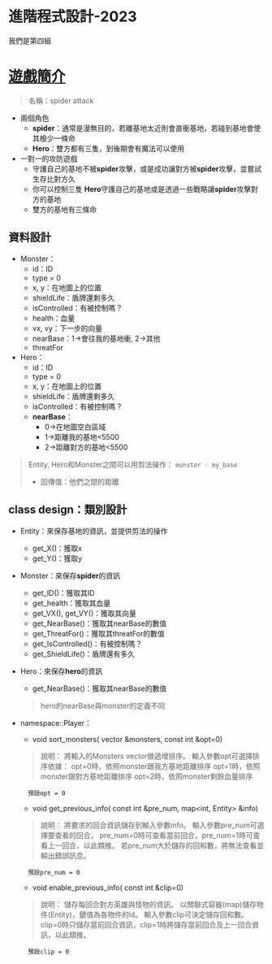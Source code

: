 # 進階程式設計-2023
我們是第四組
# [遊戲簡介]( https://www.codingame.com/multiplayer/bot-programming/spring-challenge-2022)
> 名稱：spider attack
* 兩個角色
	* **spider**：通常是漫無目的，若離基地太近則會直衝基地，若碰到基地會使其檢少一條命
	* **Hero**：雙方都有三隻，到後期會有魔法可以使用
* 一對一的攻防遊戲
	* 守護自己的基地不被**spider**攻擊，或是成功讓對方被**spider**攻擊，並嘗試生存比對方久
	* 你可以控制三隻 **Hero**守護自己的基地或是透過一些戰略讓**spider**攻擊對方的基地
	* 雙方的基地有三條命
## 資料設計
* Monster：
	* id：ID
	* type = 0
	* x, y：在地圖上的位置
	* shieldLife：盾牌還剩多久
	* isControlled：有被控制嗎？
	* health：血量
	* vx, vy：下一步的向量
	* nearBase：1&rarr;會往我的基地衝, 2&rarr;其他
	* threatFor
* Hero：
	* id：ID
	* type = 0
	* x, y：在地圖上的位置
	* shieldLife：盾牌還剩多久
	* isControlled：有被控制嗎？
	* **nearBase**：
		* 0&rarr;在地圖空白區域
		* 1&rarr;距離我的基地<5500
		* 2&rarr;距離對方的基地<5500
> Entity, Hero和Monster之間可以用剪法操作：
> `monster - my_base `
> * 回傳值：他們之間的距離
## class design：類別設計

* Entity：來保存基地的資訊，並提供剪法的操作
	* get_X()：獲取x
	* get_Y()：獲取y
* Monster：來保存**spider**的資訊
	* get_ID()：獲取其ID
	* get_health：獲取其血量
	* get_VX(), get_VY()：獲取其向量
	* get_NearBase()：獲取其nearBase的數值
	* get_ThreatFor()：獲取其threatFor的數值
 	* get_IsControlled()：有被控制嗎？
 	* get_ShieldLife()：盾牌還有多久
* Hero：來保存**hero**的資訊
	* get_NearBase()：獲取其nearBase的數值
	> hero的nearBase與monster的定義不同
* namespace::Player：
	* void sort_monsters( vector<Monsters> &monsters, const int &opt=0)
  > 說明：
        將輸入的Monsters vector做遞增排序。
        輸入參數opt可選擇排序依據：
            opt=0時，依照monster跟我方基地距離排序
            opt=1時，依照monster跟對方基地距離排序
            opt=2時，依照monster剩餘血量排序

        預設opt = 0
	* void get_previous_info( const int &pre_num, map<int, Entity> &info)
  > 說明：
        將要求的回合資訊儲存到輸入參數info。
        輸入參數pre_num可選擇要查看的回合，
        pre_num=0時可查看當前回合，pre_num=1時可查看上一回合，以此類推。
        若pre_num大於儲存的回和數，將無法查看並輸出錯誤訊息。
        
        預設pre_num = 0
	* void enable_previous_info( const int &clip=0)
  > 說明：
        儲存每回合對方英雄與怪物的資訊。
        以關聯式容器(map)儲存物件(Entity)，鍵值為各物件的id。
        輸入參數clip可決定儲存回和數。
        clip=0時只儲存當前回合資訊，clip=1時將儲存當前回合及上一回合資訊，以此類推。
        
        預設clip = 0